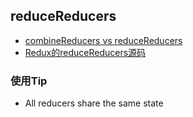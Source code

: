 ## reduceReducers

* [combineReducers vs reduceReducers](https://stackoverflow.com/questions/38652789/correct-usage-of-reduce-reducers/44371190#44371190)
* [Redux的reduceReducers源码](https://github.com/redux-utilities/reduce-reducers/blob/master/src/index.js)

### 使用Tip

* All reducers share the same state






